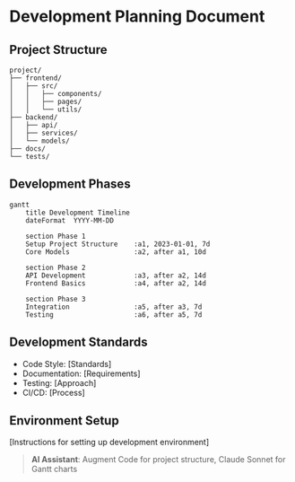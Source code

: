 # Development Planning Document

## Project Structure

```
project/
├── frontend/
│   ├── src/
│   │   ├── components/
│   │   ├── pages/
│   │   └── utils/
├── backend/
│   ├── api/
│   ├── services/
│   └── models/
├── docs/
└── tests/
```

## Development Phases

```mermaid
gantt
    title Development Timeline
    dateFormat  YYYY-MM-DD
    
    section Phase 1
    Setup Project Structure    :a1, 2023-01-01, 7d
    Core Models                :a2, after a1, 10d
    
    section Phase 2
    API Development            :a3, after a2, 14d
    Frontend Basics            :a4, after a2, 14d
    
    section Phase 3
    Integration                :a5, after a3, 7d
    Testing                    :a6, after a5, 7d
```

## Development Standards
- Code Style: [Standards]
- Documentation: [Requirements]
- Testing: [Approach]
- CI/CD: [Process]

## Environment Setup
[Instructions for setting up development environment]

> **AI Assistant**: Augment Code for project structure, Claude Sonnet for Gantt charts